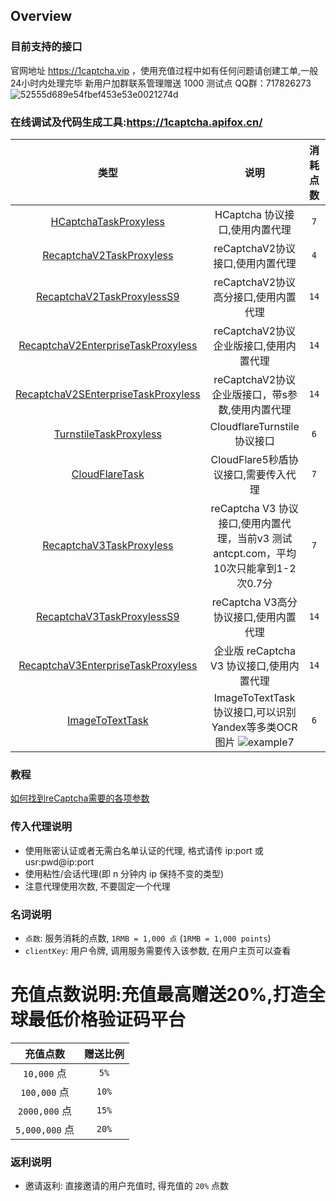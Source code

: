 ## Overview
### 目前支持的接口
官网地址 https://1captcha.vip  ，使用充值过程中如有任何问题请创建工单,一般24小时内处理完毕
新用户加群联系管理赠送 1000 测试点 QQ群：717826273  ![52555d689e54fbef453e53e0021274d](https://github.com/user-attachments/assets/9c81c975-5ee3-46ea-aedc-f7606039c6c6)

### 在线调试及代码生成工具:https://1captcha.apifox.cn/

 
| 类型 | 说明 | 消耗点数 | 运行状态 | 独享/包月 |
|:--------------------------------------------:|:--------------------------------------------:|:--------------------------------------------:|:--------------------------------------------:|:--------------------------------------------:|
| [HCaptchaTaskProxyless](/zh-CN/HCaptchaTaskProxyless.md)| HCaptcha 协议接口,使用内置代理           | `7` | ✅  |  ❌ |
| [RecaptchaV2TaskProxyless](/zh-CN/RecaptchaV2TaskProxyless.md)           | reCaptchaV2协议接口,使用内置代理         | `4` | ✅  |  ✅ | 
| [RecaptchaV2TaskProxylessS9](/zh-CN/RecaptchaV2TaskProxyless.md)           | reCaptchaV2协议高分接口,使用内置代理         | `14` | ✅  |  ✅ | 
| [RecaptchaV2EnterpriseTaskProxyless](/zh-CN/RecaptchaV2TaskProxyless.md)           | reCaptchaV2协议企业版接口,使用内置代理         | `14` | ✅  |  ✅ | 
| [RecaptchaV2SEnterpriseTaskProxyless](/zh-CN/RecaptchaV2TaskProxyless.md)           | reCaptchaV2协议企业版接口，带s参数,使用内置代理         | `14` | ✅  |  ✅ | 
| [TurnstileTaskProxyless](/zh-CN/TurnstileTaskProxyless.md)              | CloudflareTurnstile协议接口              | `6` |✅  |  ✅|
| [CloudFlareTask](/zh-CN/CloudFlareTask.md)                         | CloudFlare5秒盾协议接口,需要传入代理     | `7` | ✅ |   ✅|
| [RecaptchaV3TaskProxyless](/zh-CN/RecaptchaV3TaskProxyless.md)               | reCaptcha V3 协议接口,使用内置代理，当前v3 测试 antcpt.com，平均10次只能拿到1-2次0.7分      | `7` |✅   |  ❌|
| [RecaptchaV3TaskProxylessS9](/zh-CN/RecaptchaV3TaskProxylessS9.md)               | reCaptcha V3高分协议接口,使用内置代理       | `14` |✅   |  ❌|
| [RecaptchaV3EnterpriseTaskProxyless](/zh-CN/RecaptchaV3EnterpriseTaskProxyless.md)    | 企业版 reCaptcha V3 协议接口,使用内置代理| `14` |✅  |  ❌|
| [ImageToTextTask](/zh-CN/ImageToTextTask.md)    | ImageToTextTask协议接口,可以识别Yandex等多类OCR图片 ![example7](https://github.com/user-attachments/assets/e0fe623c-0771-406b-87e1-3318796c7282) | `6` |✅  |  ✅ |

### 教程
[如何找到reCaptcha需要的各项参数](/zh-CN/如何找到reCaptcha需要的各项参数.md)


### 传入代理说明
 
* 使用账密认证或者无需白名单认证的代理, 格式请传 ip:port 或 usr:pwd@ip:port
* 使用粘性/会话代理(即 n 分钟内 ip 保持不变的类型)
* 注意代理使用次数, 不要固定一个代理

    
### 名词说明

* `点数`: 服务消耗的点数, `1RMB = 1,000 点` (`1RMB = 1,000 points`)
* `clientKey`: 用户令牌, 调用服务需要传入该参数, 在用户主页可以查看


# 充值点数说明:充值最高赠送20%,打造全球最低价格验证码平台

| 充值点数            | 赠送比例   
|:-----------------:|:-----------------:|
| `10,000` 点     | `5%` |
| `100,000` 点     | `10%` |
| `2000,000` 点     | `15%` |
| `5,000,000` 点  | `20%` |
 

### 返利说明

* 邀请返利: 直接邀请的用户充值时, 得充值的 `20%` 点数 
 


